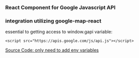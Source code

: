 ### React Component for Google Javascript API

### integration utilizing google-map-react

essential to getting access to window.gapi variable: 

`<script src="https://apis.google.com/js/api.js"></script>`

[Source Code: only need to add env variables](https://github.com/google-map-react/google-map-react-examples)